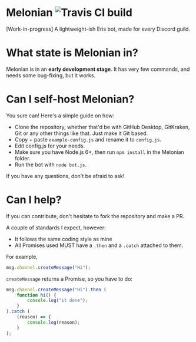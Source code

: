 # Melonian ![Travis CI build](https://travis-ci.org/Melonz/Melonian.svg?branch=master)
[Work-in-progress] A lightweight-ish Eris bot, made for every Discord guild.

# What state is Melonian in?
Melonian is in an **early development stage**. It has very few commands, and needs some bug-fixing, but it works.

# Can I self-host Melonian?
You sure can! Here's a simple guide on how:

- Clone the repository, whether that'd be with GitHub Desktop, GitKraken, Git or any other things like that. Just make it Git based.
- Copy + paste `example-config.js` and rename it to `config.js`.
- Edit config.js for your needs.
- Make sure you have Node.js 6+, then run `npm install` in the Melonian folder.
- Run the bot with `node bot.js`.

If you have any questions, don't be afraid to ask!

# Can I help?
If you can contribute, don't hesitate to fork the repository and make a PR.

A couple of standards I expect, however:

- It follows the same coding style as mine
- All Promises used MUST have a ``.then`` and a ``.catch`` attached to them.

For example,

```js
msg.channel.createMessage("Hi");
```
``createMessage`` returns a Promise, so you have to do:

```js
msg.channel.createMessage("Hi").then (
	function hi() {
		console.log("it done");
	}
).catch (
	(reason) => {
		console.log(reason);
	}
);
```